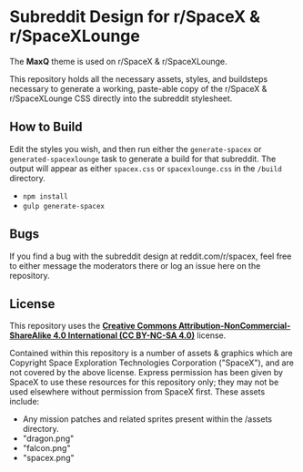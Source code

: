 # Subreddit Design for r/SpaceX & r/SpaceXLounge

The **MaxQ** theme is used on r/SpaceX & r/SpaceXLounge.

This repository holds all the necessary assets, styles, and buildsteps necessary to generate a working, paste-able copy of the r/SpaceX & r/SpaceXLounge CSS directly into the subreddit stylesheet.

## How to Build

Edit the styles you wish, and then run either the `generate-spacex` or `generated-spacexlounge` task to generate a build for that subreddit. The output will appear as either `spacex.css` or `spacexlounge.css` in the `/build` directory.

* `npm install`
* `gulp generate-spacex`

## Bugs

If you find a bug with the subreddit design at reddit.com/r/spacex, feel free to either message the moderators there or log an issue here on the repository. 

## License

This repository uses the [**Creative Commons Attribution-NonCommercial-ShareAlike 4.0 International (CC BY-NC-SA 4.0)**](https://creativecommons.org/licenses/by-nc-sa/4.0/) license.

Contained within this repository is a number of assets & graphics which are Copyright Space Exploration Technologies Corporation ("SpaceX"), and are not covered by the above license. 
Express permission has been given by SpaceX to use these resources for this repository only; they may not be used elsewhere without permission from SpaceX first. These assets include:

* Any mission patches and related sprites present within the /assets directory.
* "dragon.png"
* "falcon.png"
* "spacex.png"
